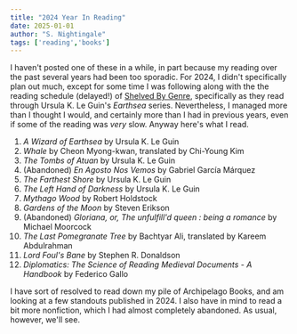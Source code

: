 ```yaml
---
title: "2024 Year In Reading"
date: 2025-01-01
author: "S. Nightingale"
tags: ['reading','books']
---
```

I haven't posted one of these in a while, in part because my reading over the past several years had been too sporadic. For 2024, I didn't specifically plan out much, except for some time I was following along with the the reading schedule (delayed!) of [Shelved By Genre](http://rangedtouch.com/category/shelved-by-genre/), specifically as they read through Ursula K. Le Guin's _Earthsea_ series. Nevertheless, I managed more than I thought I would, and certainly more than I had in previous years, even if some of the reading was _very_ slow. Anyway here's what I read.

1. _A Wizard of Earthsea_ by Ursula K. Le Guin
2. _Whale_ by Cheon Myong-kwan, translated by Chi-Young Kim
3. _The Tombs of Atuan_ by Ursula K. Le Guin
4. (Abandoned) _En Agosto Nos Vemos_ by Gabriel García Márquez
5. _The Farthest Shore_ by Ursula K. Le Guin
6. _The Left Hand of Darkness_ by Ursula K. Le Guin
7. _Mythago Wood_ by Robert Holdstock
8. _Gardens of the Moon_ by Steven Erikson
9. (Abandoned) _Gloriana, or, The unfulfill'd queen : being a romance_ by Michael Moorcock
10. _The Last Pomegranate Tree_ by Bachtyar Ali, translated by Kareem Abdulrahman
11. _Lord Foul's Bane_ by Stephen R. Donaldson
12. _Diplomatics: The Science of Reading Medieval Documents - A Handbook_ by Federico Gallo

I have sort of resolved to read down my pile of Archipelago Books, and am looking at a few standouts published in 2024. I also have in mind to read a bit more nonfiction, which I had almost completely abandoned. As usual, however, we'll see.